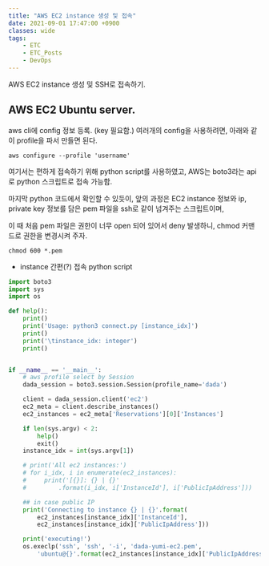 ```yaml
---
title: "AWS EC2 instance 생성 및 접속"
date: 2021-09-01 17:47:00 +0900
classes: wide
tags:
    - ETC
    - ETC_Posts
    - DevOps
---
```


AWS EC2 instance 생성 및 SSH로 접속하기.

## AWS EC2 Ubuntu server.

aws cli에  config 정보 등록. (key 필요함.)
여러개의 config을 사용하려면, 아래와 같이 profile을 파서 만들면 된다.

```
aws configure --profile 'username'
```
여기서는 편하게 접속하기 위해 python script를 사용하였고, AWS는 boto3라는 api로 python 스크립트로 접속 가능함.

마지막 python 코드에서 확인할 수 있듯이, 앞의 과정은 EC2 instance 정보와 ip, private key 정보를 담은 pem 파일을 ssh로 같이 넘겨주는 스크립트이며,

이 때 처음 pem 파일은 권한이 너무 open 되어 있어서 deny 발생하니, chmod 커맨드로 권한을 변경시켜 주자.

```
chmod 600 *.pem
```

- instance 간편(?) 접속 python script

```python
import boto3
import sys
import os

def help():
    print()
    print('Usage: python3 connect.py [instance_idx]')
    print()
    print('\tinstance_idx: integer')
    print()


if __name__ == '__main__':
    # aws profile select by Session
    dada_session = boto3.session.Session(profile_name='dada')

    client = dada_session.client('ec2')
    ec2_meta = client.describe_instances()
    ec2_instances = ec2_meta['Reservations'][0]['Instances']

    if len(sys.argv) < 2:
        help()
        exit()
    instance_idx = int(sys.argv[1])

    # print('All ec2 instances:')
    # for i_idx, i in enumerate(ec2_instances):
    #     print('[{}]: {} | {}'
    #         .format(i_idx, i['InstanceId'], i['PublicIpAddress']))

    ## in case public IP
    print('Connecting to instance {} | {}'.format(
        ec2_instances[instance_idx]['InstanceId'],
        ec2_instances[instance_idx]['PublicIpAddress']))

    print('executing!')
    os.execlp('ssh', 'ssh', '-i', 'dada-yumi-ec2.pem',
        'ubuntu@{}'.format(ec2_instances[instance_idx]['PublicIpAddress']))
```